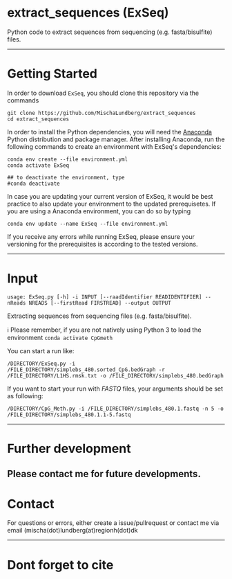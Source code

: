 # extract_sequences (ExSeq)
Python code to extract sequences from sequencing (e.g. fasta/bisulfite) files.

---

# Getting Started
In order to download `ExSeq`, you should clone this repository via the commands
```  
git clone https://github.com/MischaLundberg/extract_sequences
cd extract_sequences
```

In order to install the Python dependencies, you will need the [Anaconda](https://store.continuum.io/cshop/anaconda/) Python distribution and package manager. After installing Anaconda, run the following commands to create an environment with ExSeq's dependencies:

```
conda env create --file environment.yml
conda activate ExSeq

## to deactivate the environment, type
#conda deactivate
```

In case you are updating your current version of ExSeq, it would be best practice to also update your environment to the updated prerequisetes.
If you are using a Anaconda environment, you can do so by typing
```
conda env update --name ExSeq --file environment.yml
```


If you receive any errors while running ExSeq, please ensure your versioning for the prerequisites is according to the tested versions.

---

# Input

```
usage: ExSeq.py [-h] -i INPUT [--raadIdentifier READIDENTIFIER] --nReads NREADS [--firstRead FIRSTREAD] --output OUTPUT
```

Extracting sequences from sequencing files (e.g. fasta/bisulfite).

:information_source: Please remember, if you are not natively using Python 3 to load the environment ```conda activate CpGmeth```

You can start a run like: 
```
/DIRECTORY/ExSeq.py -i /FILE_DIRECTORY/simplebs_480.sorted_CpG.bedGraph -r /FILE_DIRECTORY/L1HS.rmsk.txt -o /FILE_DIRECTORY/simplebs_480.bedGraph
```

If you want to start your run with *FASTQ* files, your arguments should be set as following:
```
/DIRECTORY/CpG_Meth.py -i /FILE_DIRECTORY/simplebs_480.1.fastq -n 5 -o /FILE_DIRECTORY/simplebs_480.1.1-5.fastq 
```
---

# Further development
Please contact me for future developments.
---

# Contact
For questions or errors, either create a issue/pullrequest or contact me via email (mischa(dot)lundberg(at)regionh(dot)dk

---

# Dont forget to cite
